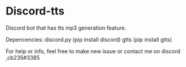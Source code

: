 # Discord-tts
Discord bot that has tts mp3 generation feature.

Depencencies:
discord.py (pip install discord)
gtts (pip install gtts)

For help or info, feel free to make new issue or contact me on discord ,cb235#3385
